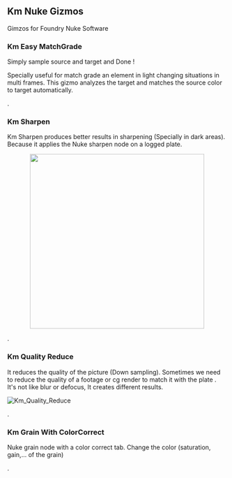 ## Km Nuke Gizmos
Gimzos for Foundry Nuke Software

### Km Easy MatchGrade
Simply sample source and target and Done !

Specially useful for match grade an element in light changing situations in multi frames. This gizmo analyzes the target and matches the source color to target automatically.

.

### Km Sharpen
Km Sharpen produces better results in sharpening (Specially in dark areas). Because it applies the Nuke sharpen node on a logged plate.
<p align="center">
<img src="https://user-images.githubusercontent.com/93508495/149500216-a504fa32-f62a-4ab6-ba9f-f5d424d938e8.gif" width="400">
</p>
.

### Km Quality Reduce
It reduces the quality of the picture  (Down sampling).
Sometimes we need to reduce the quality of a footage or cg render to match it with the plate
.
It's not like blur or defocus, It creates different results.

![Km_Quality_Reduce](https://user-images.githubusercontent.com/93508495/149486657-2f1c92de-a1be-430d-9924-d0d325edd8c3.jpg)


.


### Km Grain With ColorCorrect
Nuke grain node with a color correct tab. Change the color (saturation, gain,... of the grain)

.